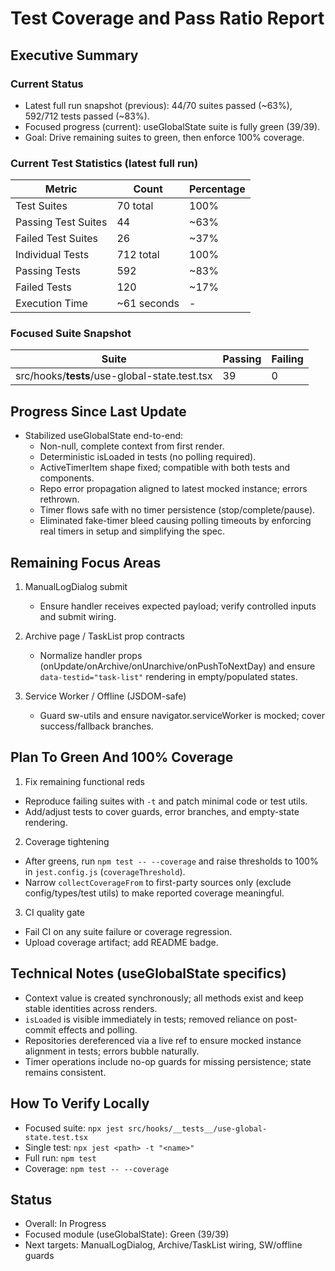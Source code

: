 # Test Coverage and Pass Ratio Report

## Executive Summary

### Current Status

- Latest full run snapshot (previous): 44/70 suites passed (~63%), 592/712 tests passed (~83%).
- Focused progress (current): useGlobalState suite is fully green (39/39).
- Goal: Drive remaining suites to green, then enforce 100% coverage.

### Current Test Statistics (latest full run)

| Metric | Count | Percentage |
|--------|-------|------------|
| Test Suites | 70 total | 100% |
| Passing Test Suites | 44 | ~63% |
| Failed Test Suites | 26 | ~37% |
| Individual Tests | 712 total | 100% |
| Passing Tests | 592 | ~83% |
| Failed Tests | 120 | ~17% |
| Execution Time | ~61 seconds | - |

### Focused Suite Snapshot

| Suite | Passing | Failing |
|-------|---------|---------|
| src/hooks/__tests__/use-global-state.test.tsx | 39 | 0 |

## Progress Since Last Update

- Stabilized useGlobalState end-to-end:
  - Non-null, complete context from first render.
  - Deterministic isLoaded in tests (no polling required).
  - ActiveTimerItem shape fixed; compatible with both tests and components.
  - Repo error propagation aligned to latest mocked instance; errors rethrown.
  - Timer flows safe with no timer persistence (stop/complete/pause).
  - Eliminated fake-timer bleed causing polling timeouts by enforcing real timers in setup and simplifying the spec.

## Remaining Focus Areas

1. ManualLogDialog submit
   - Ensure handler receives expected payload; verify controlled inputs and submit wiring.

2. Archive page / TaskList prop contracts
   - Normalize handler props (onUpdate/onArchive/onUnarchive/onPushToNextDay) and ensure `data-testid="task-list"` rendering in empty/populated states.

3. Service Worker / Offline (JSDOM-safe)
   - Guard sw-utils and ensure navigator.serviceWorker is mocked; cover success/fallback branches.

## Plan To Green And 100% Coverage

1) Fix remaining functional reds
- Reproduce failing suites with `-t` and patch minimal code or test utils.
- Add/adjust tests to cover guards, error branches, and empty-state rendering.

2) Coverage tightening
- After greens, run `npm test -- --coverage` and raise thresholds to 100% in `jest.config.js` (`coverageThreshold`).
- Narrow `collectCoverageFrom` to first-party sources only (exclude config/types/test utils) to make reported coverage meaningful.

3) CI quality gate
- Fail CI on any suite failure or coverage regression.
- Upload coverage artifact; add README badge.

## Technical Notes (useGlobalState specifics)

- Context value is created synchronously; all methods exist and keep stable identities across renders.
- `isLoaded` is visible immediately in tests; removed reliance on post-commit effects and polling.
- Repositories dereferenced via a live ref to ensure mocked instance alignment in tests; errors bubble naturally.
- Timer operations include no-op guards for missing persistence; state remains consistent.

## How To Verify Locally

- Focused suite: `npx jest src/hooks/__tests__/use-global-state.test.tsx`
- Single test: `npx jest <path> -t "<name>"`
- Full run: `npm test`
- Coverage: `npm test -- --coverage`

## Status

- Overall: In Progress
- Focused module (useGlobalState): Green (39/39)
- Next targets: ManualLogDialog, Archive/TaskList wiring, SW/offline guards
